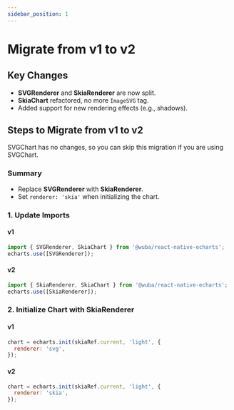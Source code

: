 ```yaml
---
sidebar_position: 1
---
```


# Migrate from v1 to v2

## Key Changes
- **SVGRenderer** and **SkiaRenderer** are now split.
- **SkiaChart** refactored, no more `ImageSVG` tag.
- Added support for new rendering effects (e.g., shadows).

## Steps to Migrate from v1 to v2

SVGChart has no changes, so you can skip this migration if you are using SVGChart.

### Summary

- Replace **SVGRenderer** with **SkiaRenderer**.
- Set `renderer: 'skia'` when initializing the chart.

### 1. Update Imports

#### v1

```js
import { SVGRenderer, SkiaChart } from '@wuba/react-native-echarts';
echarts.use([SVGRenderer]);
```

#### v2

```js
import { SkiaRenderer, SkiaChart } from '@wuba/react-native-echarts';
echarts.use([SkiaRenderer]);
```

### 2. Initialize Chart with SkiaRenderer

#### v1

```js
chart = echarts.init(skiaRef.current, 'light', {
  renderer: 'svg',
});
```

#### v2

```js
chart = echarts.init(skiaRef.current, 'light', {
  renderer: 'skia',
});
```